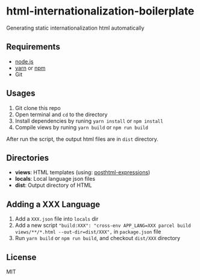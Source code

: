 # html-internationalization-boilerplate

Generating static internationalization html automatically

## Requirements

- [node.js](http://nodejs.org/)
- [yarn](https://yarnpkg.com/) or [npm](https://www.npmjs.com/)
- Git

## Usages

1. Git clone this repo
2. Open terminal and `cd` to the directory
3. Install dependencies by runing `yarn install` or `npm install`
4. Compile views by runing `yarn build` or `npm run build`

After run the script, the output html files are in `dist` directory.

## Directories

- **views**: HTML templates (using: [posthtml-expressions](https://github.com/posthtml/posthtml-expressions#options))
- **locals**: Local language json files
- **dist**: Output directory of HTML

## Adding a XXX Language

1. Add a `XXX.json` file into `locals` dir
2. Add a new script `"build:XXX": "cross-env APP_LANG=XXX parcel build views/**/*.html --out-dir=dist/XXX",` in `package.json` file
3. Run `yarn build` or `npm run build`, and checkout `dist/XXX` directory

## License

MIT
